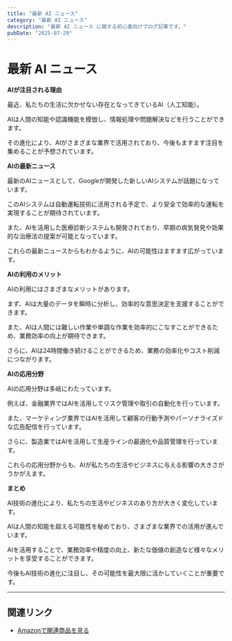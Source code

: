```yaml
---
title: "最新 AI ニュース"
category: "最新 AI ニュース"
description: "最新 AI ニュース に関する初心者向けブログ記事です。"
pubDate: "2025-07-29"
---
```


# 最新 AI ニュース

**AIが注目される理由**

最近、私たちの生活に欠かせない存在となってきているAI（人工知能）。

AIは人間の知能や認識機能を模倣し、情報処理や問題解決などを行うことができます。

その進化により、AIがさまざまな業界で活用されており、今後もますます注目を集めることが予想されています。



**AIの最新ニュース**

最新のAIニュースとして、Googleが開発した新しいAIシステムが話題になっています。

このAIシステムは自動運転技術に活用される予定で、より安全で効率的な運転を実現することが期待されています。

また、AIを活用した医療診断システムも開発されており、早期の病気発見や効果的な治療法の提案が可能となっています。

これらの最新ニュースからもわかるように、AIの可能性はますます広がっています。



**AIの利用のメリット**

AIの利用にはさまざまなメリットがあります。

まず、AIは大量のデータを瞬時に分析し、効率的な意思決定を支援することができます。

また、AIは人間には難しい作業や単調な作業を効率的にこなすことができるため、業務効率の向上が期待できます。

さらに、AIは24時間働き続けることができるため、業務の効率化やコスト削減につながります。



**AIの応用分野**

AIの応用分野は多岐にわたっています。

例えば、金融業界ではAIを活用してリスク管理や取引の自動化を行っています。

また、マーケティング業界ではAIを活用して顧客の行動予測やパーソナライズドな広告配信を行っています。

さらに、製造業ではAIを活用して生産ラインの最適化や品質管理を行っています。

これらの応用分野からも、AIが私たちの生活やビジネスに与える影響の大きさがうかがえます。



**まとめ**

AI技術の進化により、私たちの生活やビジネスのあり方が大きく変化しています。

AIは人間の知能を超える可能性を秘めており、さまざまな業界での活用が進んでいます。

AIを活用することで、業務効率や精度の向上、新たな価値の創造など様々なメリットを享受することができます。

今後もAI技術の進化に注目し、その可能性を最大限に活かしていくことが重要です。



---

## 関連リンク

- [Amazonで関連商品を見る](https://www.amazon.co.jp/s?k=%E6%9C%80%E6%96%B0+AI+%E3%83%8B%E3%83%A5%E3%83%BC%E3%82%B9&tag=autowritehubai-22)
